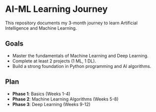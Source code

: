 # AI-ML Learning Journey
This repository documents my 3-month journey to learn Artificial Intelligence and Machine Learning.

## Goals
- Master the fundamentals of Machine Learning and Deep Learning.
- Complete at least 2 projects (1 ML, 1 DL).
- Build a strong foundation in Python programming and AI algorithms.

## Plan
- **Phase 1**: Basics (Weeks 1-4)
- **Phase 2**: Machine Learning Algorithms (Weeks 5-8)
- **Phase 3**: Deep Learning (Weeks 9-12)
